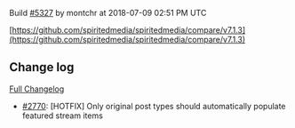 Build [#5327](https://circleci.com/gh/spiritedmedia/spiritedmedia/5327) by montchr at 2018-07-09 02:51 PM UTC

[https://github.com/spiritedmedia/spiritedmedia/compare/v7.1.3](https://github.com/spiritedmedia/spiritedmedia/compare/v7.1.3)
## Change log
[Full Changelog](git@github.com:spiritedmedia/spiritedmedia.git/compare/v7.1.2...v7.1.3)

 - [#2770](git@github.com:spiritedmedia/spiritedmedia.git/pull/2770): [HOTFIX] Only original post types should automatically populate featured stream items
